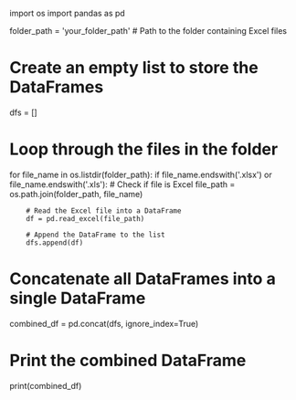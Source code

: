 
import os
import pandas as pd

folder_path = 'your_folder_path'  # Path to the folder containing Excel files

# Create an empty list to store the DataFrames
dfs = []

# Loop through the files in the folder
for file_name in os.listdir(folder_path):
    if file_name.endswith('.xlsx') or file_name.endswith('.xls'):  # Check if file is Excel
        file_path = os.path.join(folder_path, file_name)
        
        # Read the Excel file into a DataFrame
        df = pd.read_excel(file_path)
        
        # Append the DataFrame to the list
        dfs.append(df)

# Concatenate all DataFrames into a single DataFrame
combined_df = pd.concat(dfs, ignore_index=True)

# Print the combined DataFrame
print(combined_df)
